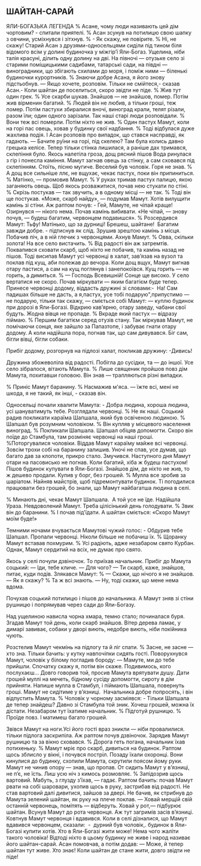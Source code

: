 ## ШАЙТАН-САРАЙ

ЯЛИ-БОГАЗЬКА ЛЕГЕНДА
% Асане, чому люди називають цей дім чортовим? - спитали приятелі.
% Асан зсунув на потилицю свою шапку з овчини, усміхнувся і зітхнув.
% - Як скажу, не повірите.
% Ні, не скажу!
Старий Асан з друзями-односельцями сиділи під тином біля відомого всім у долині будиночка у міжгір’ї Яли-Богаз.
Ущелина, ніби талія красуні, ділить одну долину на дві.
На півночі — отузьке село зі старими поміщицькими садибами, татарські сади, на півдні — виноградники, що збігають схилами до моря, і поміж ними — біленькі будиночки курортників.
% Знаючи добре Асана, я його знову підстьобнув.
— Якщо хочете, розповім.
Тільки не смійтеся,- сказав Асан.- Коли шайтан де поселиться, скоро звідти не піде.
% Жив тут один грек.
% Усе скарби шукав.
Знайшов — не знайшов, помер.
Потім жив вірменин багатий.
% Людей він не любив, а тільки гроші, теж помер.
Потім пастухи збиралися вночі, виноград крали, телят різали, разом їли; один одного зарізали.
Так наші старі люди розповідали.
% Вони теж всі померли.
Потім ніхто не жив.
% Один пастух Мамут, коли на горі пас овець, ховав у будинку свої надбання.
% Тоді відбулася дуже жахлива подія.
І Асан розповів про випадок, що стався насправді, як гадають.
— Бачите руїни на горі, під скелею?
Там була колись давно грецька келісе.
Тепер тільки стінка лишилася, а раніше дах тримався, склепіння було.
Якось налетіла гроза, дощ рясний пішов
Вода ринулася з гір і понесла каміння.
Мамут загнав овець за стінку, а сам сховався під склепінням.
Стоїть, пісню мугиче.
Веселий був чоловік.
Горя не знав.
% А дощ все сильніше ллє, не вщухає, чекає пастух, поки він припиниться.
% Матінко, — промовив Мамут.
% У руках тримав пастух палицю, якою заганяють овець.
Щоб якось розважитися, почав нею стукати по стіні.
% Скрізь постукав — так звучить, а в одному місці — не так.
% Тоді він ще постукав.
«Може, скарб найду», — подумав Мамут.
Хотів вилущити камінь зі стіни.
Аж раптом почув: - Гей, Мамуте, не чіпай краще!
Озирнувся — нікого нема.
Почав камінь вибивати.
«Не чіпай, — знову почув, — будеш багатим, червонцем подавишся».
% Розсердився Мамут: Тьфу! Матінько, що за дурниці! Брешеш, шайтане!
 Багатим завжди добре. - підтиснув як слід.
Зрушив зрештою камінь з місця.
Побачив піч, а в ній глечик з червонцями.
Ахнув Мамут.
% Овва, скільки золота!
На все село вистачить.
% Від радості він аж затремтів.
Поквапився сховати скарб, щоб ніхто не побачив, та камінь назад не пішов.
Тоді висипав Мамут усі червонці в халат, зав’язав на вузол та поклав під кущ, аби полежав до вечора.
Коли дощ вщух, Мамут вигнав отару пастися, а сам на кущ поглянув і занепокоївся.
Кущ горить — не горить, а димиться.
% — Господь Всевишній!
Сонце ще високо.
У село вертатися не скоро.
Почав міркувати — яким багатієм буде тепер.
Принесе червонці додому, віддасть дружині зі словами:-  На! Сам падишах більше не дасть, а я,пастух, усе тобі подарую",припустимо — не подарую, тільки так скажу, — сміється собі Мамут: — куплю будинок при дорозі в Яли-Богазі.
Відкрию кав’ярню, отару заведу, чабани свої будуть.
Жодна вівця не пропаде.
% Вкраде який пастух — відразу піймаю.
% Першим багатієм серед отузів стану.
Так міркував Мамут, не помічаючи сонця, яке зайшло за Папазтопе, і забуває гнати отару додому.
А коли надійшла пора, погнав так, що сам дивувався.
Біг сам, бігли вівці, бігли собаки.

Прибіг додому, розгорнув на підлозі халат, покликав дружину: -Дивись!

Дружина збожеволіла від радості.
Побігла до сусідки, та — до іншої.
Усе село зібралося, вітають Мамута.
% Лише священик пройшов повз дім Мамута, похитавши головою.
Він знав — трапляються різні випадки.

% Приніс Мамут баранину.
% Насмажив м'яса.
— їжте всі, мені не шкода, я не такий, як інші, - сказав він.

Односельці почали хвалити Мамута: - Добра людина, хороша людина, усі шануватимуть тебе.
Розглядали червонці.
% Не як наші.
Соцький радив покликати караїма Шапшала, який був освіченою людиною.
% Шапшал був розумним чоловіком.
% Він купляв у місцевого населення виноград.
% Покликали Шапшала.
Шапшал обіцяв допомогти.
Скоро він поїде до Стамбула, там розміняє червонці на наші гроші.
%Поторгувалися чоловіки.
Віддав Мамут караїму майже всі червонці.
Зовсім трохи собі на баранину залишив.
Уночі не спав, усе думав, що багато дав за клопоти, прикро стало.
Змучився.
Наступного дня Мамут отари на пасовисько не погнав.
Коли багатий, хіба ж будеш пастухом!
Пішов будинок купувати в Яли-Богазі.
Знайшов дім, де ніхто не жив, то ж дешево продали.
Купив у борг, без грошей.
% Мулла все зробив за шаріатом.
Найняв майстрів, щоб підремонтувати будинок.
Ті погодилися працювати без грошей, бо знали, що Мамут найбагатша людина в селі.

% Минають дні, чекає Мамут Шапшала.
 А той усе не їде.
Надійшла Ураза.
Невдоволений Мамут.
Треба цілісінький день голодувати.
% Звик він до баранини.
% І почав під'їдати.
А шайтан сміється: «Скоро Мамут моїм буде!»

Темними ночами вчувається Мамутові чужий голос: - Обдурив тебе Шапшал.
Пропали червонці.
Ніколи більше не побачиш їх.
% Щоранку Мамут вставав похмурим.
% Усі радіють, адже незабаром свято Курбан.
Однак, Мамут сердитий на всіх, не думає про свято.

Якось у селі почули дзвіночок.
То приїхав начальник.
Прибіг до Мамута соцький:
— Іди, тебе кличе.
— Для чого?
— Ти скарб, каже, знайшов, питає, куди подів.
Злякався Мамут:
% — Скажи, що нічого я не знайшов.
— Як я скажу?
% Та ж всі знають.
— Ну, тоді скажи, що мене нема вдома.

Почухав соцький потилицю і пішов до начальника.
А Мамут зняв зі стіни рушницю і попрямував через сади до Яли-Богазу.

Над ущелиною нависла чорна хмара, темно стало; починалася буря.
Згадав Мамут той день, коли скарб знайшов.
Вітер дерева ламає, у димарі завиває, собаки у дворі виють, недобре виють, ніби покійника чують.

Розстелив Мамут чекмінь на підлогу та й ліг спати.
% Засне, не засне — хто зна.
Тільки бачить: у кутку навпочіпки сидять гості.
Поворухнувся Мамут, чоловік у білому погладив бороду:
— Мамуте, ми до тебе прийшли.
Спочатку скажу я, потім він скаже.
Подивимось, кого послухаєш...
Довго говорив той, просив Мамута врятувати душу.
Дати грошей муллі на мечеть, бідному сусіду допомогти, сироту в дім прийняти.
Напише мулла в Стамбул, і піймають Шапшала, повернуть  гроші.
Мамут не сидітиме у в’язниці.
 Начальника добре попросять, і він відпустить Мамута.
% Чоловік у чорному засміявся: - Тільки Шапшала де тепер знайдеш?
Давно зі Стамбула той зник.
Хочеш грошей, можна їх дістати.
Незабаром тут їхатиме начальник.
% Підготуй рушницю.
% Проїде повз.
І матимеш багато грошей.

Звівся Мамут на ноги.Усі його гості враз зникли — ніби провалилися.
тільки підлога заскрипіла.
Аж раптом почув дзвіночок.
Зарядив Мамут рушницю та за вікно сховався.
% Дорога геть погана, начальник їхав потихеньку.
% Мамут мріє про скарб, дивиться на будинок.
Раптом щось зблисло у вікні, і почувся постріл.
Позаду їхали охоронці.
Вони кинулися до будинку, схопили Мамута, скрутили поясом йому руки.
Мамут не чинив опору — знав, що пропав.
От сидить Мамут у в’язниці, не п’є, не їсть.
Лиш усю ніч з кимось розмовляє.
% Запідозрив щось вартовий.
Мабуть, з глузду з’їхав, — гадає.
Раптом бачить: почав Мамут рвати на собі шаровари, ухопив щось в руку, застрибав від радості.
Не став вартовий далі дивитися, зайшов за двері.
Не бачив, як стрибнув до Мамута зелений шайтан, як руку на плече поклав.
— Ховай мерщій свій останній червонець, помітять — відберуть.
Ховай у рот,— підбурює шайтан.
Всунув Мамут до рота червонця.
Аж тут загримів засів в’язниці.
Ковтнув Мамут червонця і вдавився.
Коли в селі дізналися, що Мамут вдавився червонцем, сказали:
 -  дурний був чоловік,.
будинок в Яли-Богазі купити хотів.
Хто в Яли-Богазі жити може!
Нема чого жаліти такого чоловіка!
Відтоді ніхто в цьому будинку не живе і народ називає його шайтан-сарай.
Асан помовчав, а потім додав:
— Може, й тепер шайтан тут живе.
Хто знає!
Коли шайтан де стане жити, довго звідти не піде!
